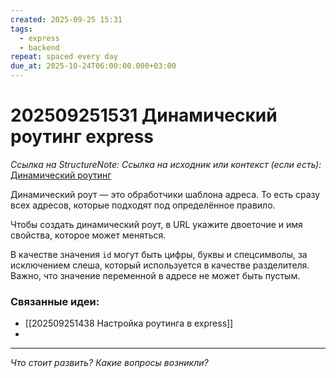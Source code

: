 ```yaml
---
created: 2025-09-25 15:31
tags:
  - express
  - backend
repeat: spaced every day
due_at: 2025-10-24T06:00:00.000+03:00
---
```

# 202509251531 Динамический роутинг express

*Ссылка на StructureNote:*
*Ссылка на исходник или контекст (если есть):* [Динамический роутинг](https://practicum.yandex.ru/learn/backend-nodejs/courses/16b47298-e20d-4fde-9619-1ab305039a00/sprints/564238/topics/1839b729-54bc-4e2b-92a4-271a0d268cb8/lessons/49cb5630-aa1e-4806-b4a2-71aca431eea7/)

Динамический роут — это обработчики шаблона адреса. То есть сразу всех адресов, которые подходят под определённое правило.

Чтобы создать динамический роут, в URL укажите двоеточие и имя свойства, которое может меняться.

В качестве значения `id` могут быть цифры, буквы и спецсимволы, за исключением слеша, который используется в качестве разделителя. Важно, что значение переменной в адресе не может быть пустым.

### Связанные идеи:

* [[202509251438 Настройка роутинга в express]]
* 

---

*Что стоит развить? Какие вопросы возникли?*
